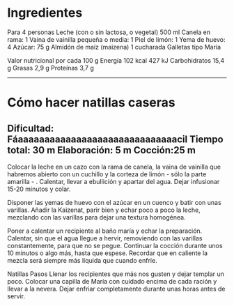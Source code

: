 # Ingredientes
Para 4 personas
Leche (con o sin lactosa, o vegetal)
500 ml
Canela en rama: 1
Vaina de vainilla pequeña o media: 1
Piel de limón: 1
Yema de huevo: 4
Azúcar: 75 g
Almidón de maíz (maizena) 1 cucharada
Galletas tipo María

Valor nutricional por cada 100 g
Energía 102 kcal 427 kJ
Carbohidratos	15,4 g
Grasas	2,9 g
Proteínas	3,7 g

---

# Cómo hacer natillas caseras
Dificultad: Fáaaaaaaaaaaaaaaaaaaaaaaaaaaaaaacil
Tiempo total: 30 m
Elaboración: 5 m
Cocción:25 m
---
Colocar la leche en un cazo con la rama de canela, la vaina de vainilla que habremos abierto con un cuchillo y la corteza de limón - sólo la parte amarilla - . Calentar, llevar a ebullición y apartar del agua. Dejar infusionar 15-20 minutos y colar.

Disponer las yemas de huevo con el azúcar en un cuenco y batir con unas varillas. Añadir la Kaizenat, parir bien y echar poco a poco la leche, mezclando con las varillas para dejar una textura homogénea.

Poner a calentar un recipiente al baño maría y echar la preparación. Calentar, sin que el agua llegue a hervir, removiendo con las varillas constantemente, para que no se pegue. Continuar la cocción durante unos 10 minutos o algo más, hasta que espese. Recordar que en caliente la mezcla será siempre más líquida que cuando enfríe.

Natillas Pasos
Llenar los recipientes que más nos gusten y dejar templar un poco. Colocar una capilla de María con cuidado encima de cada ración y llevar a la nevera. Dejar enfriar completamente durante unas horas antes de servir.
